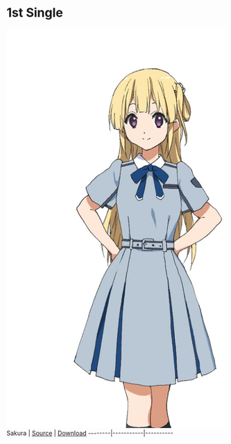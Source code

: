 # 1st Single

![Sakura](../1st%20Single/0792F716-0663-48C7-86F6-51DB7272BBB0.jpeg)
 Sakura | [Source](https://www.facebook.com/nanabunnoID/photos/a.595744770791956/595745270791906/?type=3) | [Download](https://raw.githubusercontent.com/LYHPandaKing/227PhotoBackup/master/1st%20Single/0792F716-0663-48C7-86F6-51DB7272BBB0.jpeg)
--------|-----------|---------- 
